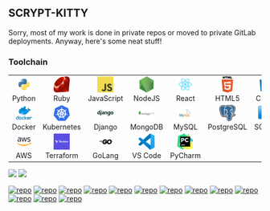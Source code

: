 ## SCRYPT-KITTY

Sorry, most of my work is done in private repos or moved to private GitLab deployments. Anyway, here's some neat stuff!

### Toolchain

<!-- icons are from https://github.com/github/explore/tree/main/topics, commit 2dca03adcddd05cb232d56c1ed100544cd57e3f8 -->
<table>
    <tr>
        <td align="center">
            <img src="https://raw.githubusercontent.com/github/explore/2dca03adcddd05cb232d56c1ed100544cd57e3f8/topics/python/python.png" height="32px" />
            <br />
            Python
        </td>
        <td align="center">
            <img src="https://raw.githubusercontent.com/github/explore/2dca03adcddd05cb232d56c1ed100544cd57e3f8/topics/ruby/ruby.png" height="32px" />
            <br />
            Ruby
        </td>
        <td align="center">
            <img src="https://raw.githubusercontent.com/github/explore/2dca03adcddd05cb232d56c1ed100544cd57e3f8/topics/javascript/javascript.png" height="32px" />
            <br />
            JavaScript
        </td>
        <td align="center">
            <img src="https://raw.githubusercontent.com/github/explore/2dca03adcddd05cb232d56c1ed100544cd57e3f8/topics/nodejs/nodejs.png" height="32px" />
            <br />
            NodeJS
        </td>
        <td align="center">
            <img src="https://raw.githubusercontent.com/github/explore/2dca03adcddd05cb232d56c1ed100544cd57e3f8/topics/react/react.png" height="32px" />
            <br />
            React
        </td>
        <td align="center">
            <img src="https://raw.githubusercontent.com/github/explore/2dca03adcddd05cb232d56c1ed100544cd57e3f8/topics/html/html.png" height="32px" />
            <br />
            HTML5
        </td>
        <td align="center">
            <img src="https://raw.githubusercontent.com/github/explore/2dca03adcddd05cb232d56c1ed100544cd57e3f8/topics/css/css.png" height="32px" />
            <br />
            CSS3
        </td>
    </tr>
        <tr>
        <td align="center">
            <img src="https://raw.githubusercontent.com/github/explore/2dca03adcddd05cb232d56c1ed100544cd57e3f8/topics/docker/docker.png" height="32px" />
            <br />
            Docker
        </td>
        <td align="center">
            <img src="https://raw.githubusercontent.com/github/explore/2dca03adcddd05cb232d56c1ed100544cd57e3f8/topics/kubernetes/kubernetes.png" height="32px" />
            <br />
            Kubernetes
        </td>
        <td align="center">
            <img src="https://raw.githubusercontent.com/github/explore/2dca03adcddd05cb232d56c1ed100544cd57e3f8/topics/django/django.png" height="32px" />
            <br />
            Django
        </td>
        <td align="center">
            <img src="https://raw.githubusercontent.com/github/explore/2dca03adcddd05cb232d56c1ed100544cd57e3f8/topics/mongodb/mongodb.png" height="32px" />
            <br />
            MongoDB
        </td>
        <td align="center">
            <img src="https://raw.githubusercontent.com/github/explore/2dca03adcddd05cb232d56c1ed100544cd57e3f8/topics/mysql/mysql.png" height="32px" />
            <br />
            MySQL
        </td>
        <td align="center">
            <img src="https://raw.githubusercontent.com/github/explore/2dca03adcddd05cb232d56c1ed100544cd57e3f8/topics/postgresql/postgresql.png" height="32px" />
            <br />
            PostgreSQL
        </td>
        <td align="center">
            <img src="https://raw.githubusercontent.com/github/explore/2dca03adcddd05cb232d56c1ed100544cd57e3f8/topics/sqlite/sqlite.png" height="32px" />
            <br />
            SQLite
        </td>
    </tr>
    <tr>
        <td align="center">
            <img src="https://raw.githubusercontent.com/github/explore/2dca03adcddd05cb232d56c1ed100544cd57e3f8/topics/aws/aws.png" height="32px" />
            <br />
            AWS
        </td>
        <td align="center">
            <img src="https://raw.githubusercontent.com/github/explore/2dca03adcddd05cb232d56c1ed100544cd57e3f8/topics/terraform/terraform.png" height="32px" />
            <br />
            Terraform
        </td>
        <td align="center">
            <img src="https://raw.githubusercontent.com/github/explore/2dca03adcddd05cb232d56c1ed100544cd57e3f8/topics/go/go.png" height="32px" />
            <br />
            GoLang
        </td>
        <!--
        <td align="center">
            <img src="https://raw.githubusercontent.com/github/explore/2dca03adcddd05cb232d56c1ed100544cd57e3f8/topics/cpp/cpp.png" height="32px" />
            <br />
            C++
        </td>
        <td align="center">
            <img src="https://raw.githubusercontent.com/github/explore/2dca03adcddd05cb232d56c1ed100544cd57e3f8/topics/rust/rust.png" height="32px" />
            <br />
            Rust
        </td> 
        -->
        <td align="center">
            <img src="https://raw.githubusercontent.com/github/explore/2dca03adcddd05cb232d56c1ed100544cd57e3f8/topics/visual-studio-code/visual-studio-code.png" height="32px" />
            <br />
            VS Code
        </td>
        <td align="center">
            <img src="https://raw.githubusercontent.com/github/explore/2dca03adcddd05cb232d56c1ed100544cd57e3f8/topics/pycharm/pycharm.png" height="32px" />
            <br />
            PyCharm
        </td>
    </tr>
</table>


<!-- card generated by https://github.com/anuraghazra/github-readme-stats -->
<img src="https://github-readme-stats-git-masterrstaa-rickstaa.vercel.app/api/top-langs?username=scrypt-kitty&theme=gotham" />
<img src="https://github-readme-stats-git-masterrstaa-rickstaa.vercel.app/api?username=scrypt-kitty&hide=contribs,prs,issues&show_icons=true&theme=gotham" />

[![repo](https://github-readme-stats-git-masterrstaa-rickstaa.vercel.app/api/pin?username=scrypt-kitty&theme=gotham&repo=brave-browser)](https://github.com/scrypt-kitty/brave-browser)
[![repo](https://github-readme-stats-git-masterrstaa-rickstaa.vercel.app/api/pin?username=scrypt-kitty&theme=gotham&repo=chatALL)](https://github.com/scrypt-kitty/chatALL)
[![repo](https://github-readme-stats-git-masterrstaa-rickstaa.vercel.app/api/pin?username=scrypt-kitty&theme=gotham&repo=cloudsploit)](https://github.com/scrypt-kitty/cloudsploit)
[![repo](https://github-readme-stats-git-masterrstaa-rickstaa.vercel.app/api/pin?username=scrypt-kitty&theme=gotham&repo=scoutsuite)](https://github.com/scrypt-kitty/scoutesuite)
[![repo](https://github-readme-stats-git-masterrstaa-rickstaa.vercel.app/api/pin?username=scrypt-kitty&theme=gotham&repo=prowler)](https://github.com/scrypt-kitty/prowler)
[![repo](https://github-readme-stats-git-masterrstaa-rickstaa.vercel.app/api/pin?username=scrypt-kitty&theme=gotham&repo=former2)](https://github.com/scrypt-kitty/former2)
[![repo](https://github-readme-stats-git-masterrstaa-rickstaa.vercel.app/api/pin?username=scrypt-kitty&theme=gotham&repo=sonarqube)](https://github.com/scrypt-kitty/sonarqube)
[![repo](https://github-readme-stats-git-masterrstaa-rickstaa.vercel.app/api/pin?username=scrypt-kitty&theme=gotham&repo=VORP-Inventory)](https://github.com/scrypt-kitty/VORP-Inventory)
[![repo](https://github-readme-stats-git-masterrstaa-rickstaa.vercel.app/api/pin?username=scrypt-kitty&theme=gotham&repo=rancher)](https://github.com/scrypt-kitty/rancher)
[![repo](https://github-readme-stats-git-masterrstaa-rickstaa.vercel.app/api/pin?username=scrypt-kitty&theme=gotham&repo=vault)](https://github.com/scrypt-kitty/vault)
[![repo](https://github-readme-stats-git-masterrstaa-rickstaa.vercel.app/api/pin?username=scrypt-kitty&theme=gotham&repo=consul)](https://github.com/scrypt-kitty/consul)
[![repo](https://github-readme-stats-git-masterrstaa-rickstaa.vercel.app/api/pin?username=scrypt-kitty&theme=gotham&repo=terraform)](https://github.com/scrypt-kitty/terraform)
[![repo](https://github-readme-stats-git-masterrstaa-rickstaa.vercel.app/api/pin?username=scrypt-kitty&theme=gotham&repo=opentofu)](https://github.com/scrypt-kitty/opentofu)



